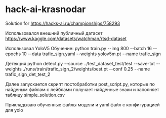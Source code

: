 # hack-ai-krasnodar
Solution for https://hacks-ai.ru/championships/758293

Использовался внешний публичный датасет https://www.kaggle.com/datasets/watchman/rtsd-dataset

Использовал YoloV5
Обучение:
python train.py --img 800 --batch 16 --epochs 10 --data trafic_sign.yaml --weights yolov5m.pt --name trafic_sign

Детекция
python detect.py --source ../test_dataset_test/test --save-txt --weights ./runs/train/trafic_sign_2/weights/best.pt --conf 0.25 --name trafic_sign_det_test_2

Далее запускается скрипт постобработки post_script.py, которые по найденым файлам с лейблами получает найденные знаки и заполняет таблицу simple_solution.csv

Прикладываю обученные файлы модели и yaml файл с конфигурацией для yolo
